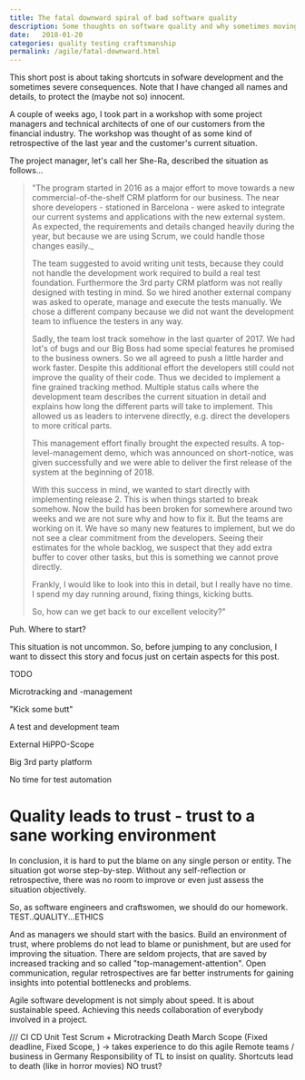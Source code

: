 ```yaml
---
title: The fatal downward spiral of bad software quality
description: Some thoughts on software quality and why sometimes moving slowly makes total sense
date:   2018-01-20
categories: quality testing craftsmanship
permalink: /agile/fatal-downward.html
---
```


This short post is about taking shortcuts in sofware development and the sometimes severe consequences. Note that I have changed all names and details, to protect the (maybe not so) innocent.

A couple of weeks ago, I took part in a workshop with some project managers and technical architects of one of our customers from the financial industry. The workshop was thought of as some kind of retrospective of the last year and the customer's current situation.

The project manager, let's call her She-Ra, described the situation as follows...

>"The program started in 2016 as a major effort to move towards a new commercial-of-the-shelf CRM platform for our business. The near shore developers - stationed in Barcelona - were asked to integrate our current systems and applications with the new external system. As expected, the requirements and details changed heavily during the year, but because we are using Scrum, we could handle those changes easily._
>
>The team suggested to avoid writing unit tests, because they could not handle the development work required to build a real test foundation. Furthermore the 3rd party CRM platform was not really designed with testing in mind. So we hired another external company was asked to operate, manage and execute the tests manually. We chose a different company because we did not want the development team to influence the testers in any way.
>
>Sadly, the team lost track somehow in the last quarter of 2017. We had lot's of bugs and our Big Boss had some special features he promised to the business owners. So we all agreed to push a little harder and work faster. Despite this additional effort the developers still could not improve the quality of their code.
>Thus we decided to implement a fine grained tracking method. Multiple status calls where the development team describes the current situation in detail and explains how long the different parts will take to implement. This allowed us as leaders to intervene directly, e.g. direct the developers to more critical parts.
>
>This management effort finally brought the expected results. A top-level-management demo, which was announced on short-notice, was given successfully and we were able to deliver the first release of the system at the beginning of 2018.
>
>With this success in mind, we wanted to start directly with implementing release 2. This is when things started to break somehow. Now the build has been broken for somewhere around two weeks and we are not sure why and how to fix it. But the teams are working on it. We have so many new features to implement, but we do not see a clear commitment from the developers. Seeing their estimates for the whole backlog, we suspect that they add extra buffer to cover other tasks, but this is something we cannot prove directly.
>
>Frankly, I would like to look into this in detail, but I really have no time. I spend my day running around, fixing things, kicking butts.
>
>So, how can we get back to our excellent velocity?"

Puh. Where to start?

This situation is not uncommon. So, before jumping to any conclusion, I want to dissect this story and focus just on certain aspects for this post.

TODO

Microtracking and -management

"Kick some butt"

A test and development team

External HiPPO-Scope

Big 3rd party platform

No time for test automation


# Quality leads to trust - trust to a sane working environment

In conclusion, it is hard to put the blame on any single person or entity. The situation got worse step-by-step. Without any self-reflection or retrospective, there was no room to improve or even just assess the situation objectively.

So, as software engineers and craftswomen, we should do our homework. TEST..QUALITY...ETHICS

And as managers we should start with the basics. Build an environment of trust, where problems do not lead to blame or punishment, but are used for improving the situation. There are seldom projects, that are saved by increased tracking and so called "top-management-attention". Open communication, regular retrospectives are far better instruments for gaining insights into potential bottlenecks and problems.

Agile software development is not simply about speed. It is about sustainable speed. Achieving this needs collaboration of everybody involved in a project.

///
CI CD
Unit Test
Scrum + Microtracking
Death March
Scope (Fixed deadline, Fixed Scope, ) -> takes experience to do this agile
Remote teams / business in Germany
Responsibility of TL to insist on quality.
Shortcuts lead to death (like in horror movies)
NO trust?



